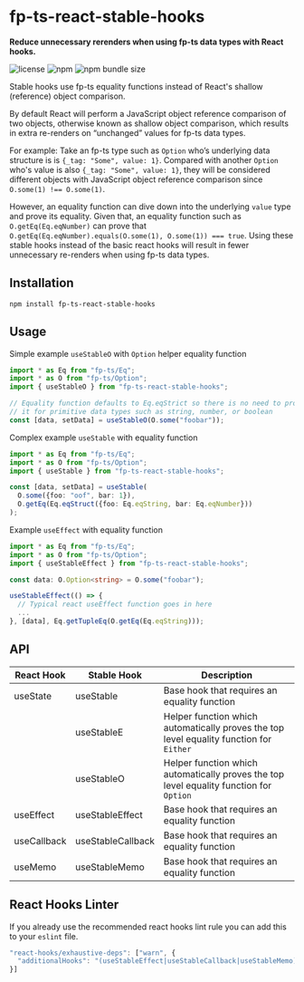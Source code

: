 # fp-ts-react-stable-hooks
**Reduce unnecessary rerenders when using fp-ts data types with React hooks.**

![license](https://img.shields.io/npm/l/fp-ts-react-stable-hooks)
![npm](https://img.shields.io/npm/v/fp-ts-react-stable-hooks)
![npm bundle size](https://img.shields.io/bundlephobia/minzip/fp-ts-react-stable-hooks)

Stable hooks use fp-ts equality functions instead of React's shallow (reference) object comparison.

By default React will perform a JavaScript object reference comparison of two objects, otherwise known as shallow object comparison, which results in extra re-renders on “unchanged” values for fp-ts data types.

For example: Take an fp-ts type such as `Option` who’s underlying data structure is is `{_tag: "Some", value: 1}`. Compared with another `Option` who's value is also `{_tag: "Some", value: 1}`, they will be considered different objects with JavaScript object reference comparison since `O.some(1) !== O.some(1)`.

However, an equality function can dive down into the underlying `value` type and prove its equality. Given that, an equality function such as `O.getEq(Eq.eqNumber)` can prove that `O.getEq(Eq.eqNumber).equals(O.some(1), O.some(1)) === true`. Using these stable hooks instead of the basic react hooks will result in fewer unnecessary re-renders when using fp-ts data types.

## Installation

```
npm install fp-ts-react-stable-hooks
```

## Usage

Simple example `useStableO` with `Option` helper equality function
```typescript
import * as Eq from "fp-ts/Eq";
import * as O from "fp-ts/Option";
import { useStableO } from "fp-ts-react-stable-hooks";

// Equality function defaults to Eq.eqStrict so there is no need to provide
// it for primitive data types such as string, number, or boolean
const [data, setData] = useStableO(O.some("foobar"));
```

Complex example `useStable` with equality function
```typescript
import * as Eq from "fp-ts/Eq";
import * as O from "fp-ts/Option";
import { useStable } from "fp-ts-react-stable-hooks";

const [data, setData] = useStable(
  O.some({foo: "oof", bar: 1}),
  O.getEq(Eq.eqStruct({foo: Eq.eqString, bar: Eq.eqNumber}))
);
```

Example `useEffect` with equality function

```typescript
import * as Eq from "fp-ts/Eq";
import * as O from "fp-ts/Option";
import { useStableEffect } from "fp-ts-react-stable-hooks";

const data: O.Option<string> = O.some("foobar");

useStableEffect(() => {
  // Typical react useEffect function goes in here
  ...
}, [data], Eq.getTupleEq(O.getEq(Eq.eqString)));
```

## API

| React&nbsp;Hook | Stable&nbsp;Hook | Description |
|-------------|-------------------|-------------|
| useState    | useStable         | Base hook that requires an equality function |
|             | useStableE        | Helper function which automatically proves the top level equality function for `Either` |
|             | useStableO        | Helper function which automatically proves the top level equality function for `Option` |
| useEffect   | useStableEffect   | Base hook that requires an equality function |
| useCallback | useStableCallback | Base hook that requires an equality function |
| useMemo     | useStableMemo     | Base hook that requires an equality function |

## React Hooks Linter
If you already use the recommended react hooks lint rule you can add this to your `eslint` file.
```typescript
"react-hooks/exhaustive-deps": ["warn", {
  "additionalHooks": "(useStableEffect|useStableCallback|useStableMemo)"
}]
```
